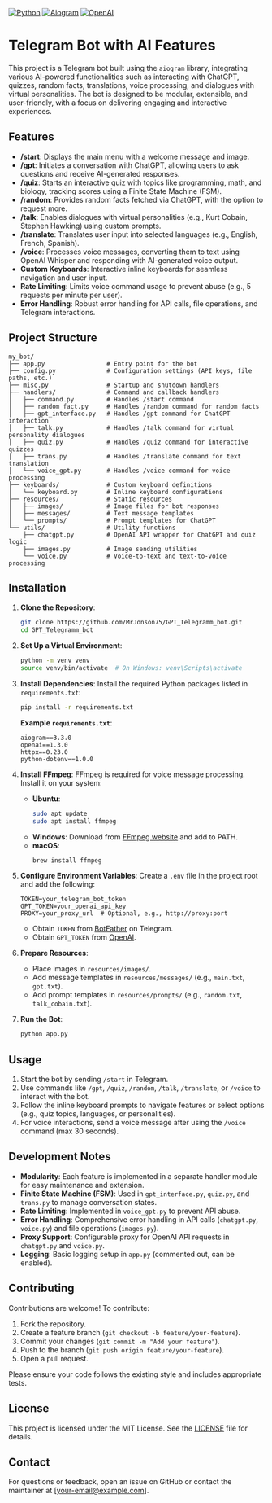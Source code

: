 [![Python](https://img.shields.io/badge/Python-3.10%2B-blue)](https://python.org)
[![Aiogram](https://img.shields.io/badge/Aiogram-3.x-green)](https://docs.aiogram.dev/)
[![OpenAI](https://img.shields.io/badge/OpenAI-ChatGPT-yellow)](https://openai.com)

# Telegram Bot with AI Features



This project is a Telegram bot built using the `aiogram` library, integrating various AI-powered functionalities such as interacting with ChatGPT, quizzes, random facts, translations, voice processing, and dialogues with virtual personalities. The bot is designed to be modular, extensible, and user-friendly, with a focus on delivering engaging and interactive experiences.

## Features

- **/start**: Displays the main menu with a welcome message and image.
- **/gpt**: Initiates a conversation with ChatGPT, allowing users to ask questions and receive AI-generated responses.
- **/quiz**: Starts an interactive quiz with topics like programming, math, and biology, tracking scores using a Finite State Machine (FSM).
- **/random**: Provides random facts fetched via ChatGPT, with the option to request more.
- **/talk**: Enables dialogues with virtual personalities (e.g., Kurt Cobain, Stephen Hawking) using custom prompts.
- **/translate**: Translates user input into selected languages (e.g., English, French, Spanish).
- **/voice**: Processes voice messages, converting them to text using OpenAI Whisper and responding with AI-generated voice output.
- **Custom Keyboards**: Interactive inline keyboards for seamless navigation and user input.
- **Rate Limiting**: Limits voice command usage to prevent abuse (e.g., 5 requests per minute per user).
- **Error Handling**: Robust error handling for API calls, file operations, and Telegram interactions.

## Project Structure

```
my_bot/
├── app.py                 # Entry point for the bot
├── config.py              # Configuration settings (API keys, file paths, etc.)
├── misc.py                # Startup and shutdown handlers
├── handlers/              # Command and callback handlers
│   ├── command.py         # Handles /start command
│   ├── random_fact.py     # Handles /random command for random facts
│   ├── gpt_interface.py   # Handles /gpt command for ChatGPT interaction
│   ├── talk.py            # Handles /talk command for virtual personality dialogues
│   ├── quiz.py            # Handles /quiz command for interactive quizzes
│   ├── trans.py           # Handles /translate command for text translation
│   └── voice_gpt.py       # Handles /voice command for voice processing
├── keyboards/             # Custom keyboard definitions
│   └── keyboard.py        # Inline keyboard configurations
├── resources/             # Static resources
│   ├── images/            # Image files for bot responses
│   ├── messages/          # Text message templates
│   └── prompts/           # Prompt templates for ChatGPT
└── utils/                 # Utility functions
    ├── chatgpt.py         # OpenAI API wrapper for ChatGPT and quiz logic
    ├── images.py          # Image sending utilities
    └── voice.py           # Voice-to-text and text-to-voice processing
```

## Installation

1. **Clone the Repository**:
   ```bash
   git clone https://github.com/MrJonson75/GPT_Telegramm_bot.git
   cd GPT_Telegramm_bot
   ```

2. **Set Up a Virtual Environment**:
   ```bash
   python -m venv venv
   source venv/bin/activate  # On Windows: venv\Scripts\activate
   ```

3. **Install Dependencies**:
   Install the required Python packages listed in `requirements.txt`:
   ```bash
   pip install -r requirements.txt
   ```

   **Example `requirements.txt`**:
   ```
   aiogram==3.3.0
   openai==1.3.0
   httpx==0.23.0
   python-dotenv==1.0.0
   ```

4. **Install FFmpeg**:
   FFmpeg is required for voice message processing. Install it on your system:
   - **Ubuntu**:
     ```bash
     sudo apt update
     sudo apt install ffmpeg
     ```
   - **Windows**: Download from [FFmpeg website](https://ffmpeg.org/download.html) and add to PATH.
   - **macOS**:
     ```bash
     brew install ffmpeg
     ```

5. **Configure Environment Variables**:
   Create a `.env` file in the project root and add the following:
   ```
   TOKEN=your_telegram_bot_token
   GPT_TOKEN=your_openai_api_key
   PROXY=your_proxy_url  # Optional, e.g., http://proxy:port
   ```

   - Obtain `TOKEN` from [BotFather](https://t.me/BotFather) on Telegram.
   - Obtain `GPT_TOKEN` from [OpenAI](https://platform.openai.com/account/api-keys).

6. **Prepare Resources**:
   - Place images in `resources/images/`.
   - Add message templates in `resources/messages/` (e.g., `main.txt`, `gpt.txt`).
   - Add prompt templates in `resources/prompts/` (e.g., `random.txt`, `talk_cobain.txt`).

7. **Run the Bot**:
   ```bash
   python app.py
   ```

## Usage

1. Start the bot by sending `/start` in Telegram.
2. Use commands like `/gpt`, `/quiz`, `/random`, `/talk`, `/translate`, or `/voice` to interact with the bot.
3. Follow the inline keyboard prompts to navigate features or select options (e.g., quiz topics, languages, or personalities).
4. For voice interactions, send a voice message after using the `/voice` command (max 30 seconds).

## Development Notes

- **Modularity**: Each feature is implemented in a separate handler module for easy maintenance and extension.
- **Finite State Machine (FSM)**: Used in `gpt_interface.py`, `quiz.py`, and `trans.py` to manage conversation states.
- **Rate Limiting**: Implemented in `voice_gpt.py` to prevent API abuse.
- **Error Handling**: Comprehensive error handling in API calls (`chatgpt.py`, `voice.py`) and file operations (`images.py`).
- **Proxy Support**: Configurable proxy for OpenAI API requests in `chatgpt.py` and `voice.py`.
- **Logging**: Basic logging setup in `app.py` (commented out, can be enabled).

## Contributing

Contributions are welcome! To contribute:

1. Fork the repository.
2. Create a feature branch (`git checkout -b feature/your-feature`).
3. Commit your changes (`git commit -m "Add your feature"`).
4. Push to the branch (`git push origin feature/your-feature`).
5. Open a pull request.

Please ensure your code follows the existing style and includes appropriate tests.

## License

This project is licensed under the MIT License. See the [LICENSE](LICENSE) file for details.

## Contact

For questions or feedback, open an issue on GitHub or contact the maintainer at [your-email@example.com].